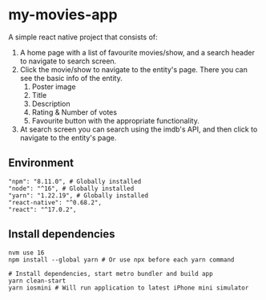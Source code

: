 # my-movies-app

A simple react native project that consists of:
1) A home page with a list of favourite movies/show, and a search header to navigate to search screen.
2) Click the movie/show to navigate to the entity's page. There you can see the basic info of the entity.
   1) Poster image
   2) Title
   3) Description
   4) Rating & Number of votes
   5) Favourite button with the appropriate functionality.
3) At search screen you can search using the imdb's API, and then click to navigate to the entity's page.

## Environment
```shell
"npm": "8.11.0", # Globally installed
"node": "^16", # Globally installed
"yarn": "1.22.19", # Globally installed
"react-native": "^0.68.2",
"react": "^17.0.2",
```

## Install dependencies

```shell
nvm use 16
npm install --global yarn # Or use npx before each yarn command

# Install dependencies, start metro bundler and build app
yarn clean-start
yarn iosmini # Will run application to latest iPhone mini simulator
```
